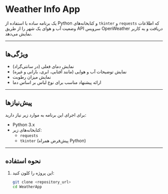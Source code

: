 # Weather Info App

یک برنامه ساده با استفاده از Python و کتابخانه‌های `tkinter` و `requests` که اطلاعات وضعیت آب و هوای یک شهر را از طریق API سرویس OpenWeather دریافت و به کاربر نمایش می‌دهد.

---

## ویژگی‌ها
- نمایش دمای فعلی (در سانتی‌گراد)
- نمایش توضیحات آب و هوایی (مانند آفتابی، ابری، بارانی و غیره)
- نمایش میزان رطوبت
- ارائه پیشنهاد مناسب برای نوع لباس بر اساس دما

---

## پیش‌نیازها
برای اجرای این برنامه به موارد زیر نیاز دارید:
- Python 3.x
- کتابخانه‌های زیر:
  - `requests`
  - `tkinter` (پیش‌فرض همراه Python)

---

## نحوه استفاده
1. این پروژه را کلون کنید:
   ```bash
   git clone <repository_url>
   cd WeatherApp